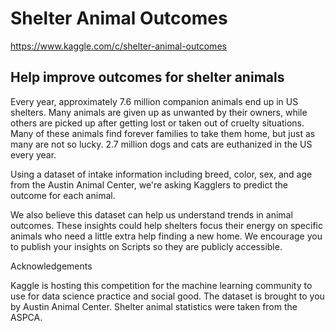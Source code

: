 # Shelter Animal Outcomes
https://www.kaggle.com/c/shelter-animal-outcomes
## Help improve outcomes for shelter animals
Every year, approximately 7.6 million companion animals end up in US shelters. Many animals are given up as unwanted by their owners, while others are picked up after getting lost or taken out of cruelty situations. Many of these animals find forever families to take them home, but just as many are not so lucky. 2.7 million dogs and cats are euthanized in the US every year.

Using a dataset of intake information including breed, color, sex, and age from the Austin Animal Center, we're asking Kagglers to predict the outcome for each animal.

We also believe this dataset can help us understand trends in animal outcomes. These insights could help shelters focus their energy on specific animals who need a little extra help finding a new home. We encourage you to publish your insights on Scripts so they are publicly accessible.

Acknowledgements

Kaggle is hosting this competition for the machine learning community to use for data science practice and social good. The dataset is brought to you by Austin Animal Center. Shelter animal statistics were taken from the ASPCA.
